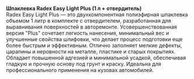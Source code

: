 **Шпаклевка Radex Easy Light Plus (1 л + отвердитель)**  
Radex Easy Light Plus — это двухкомпонентная полиэфирная шпаклевка объемом 1 литр в комплекте с отвердителем, разработанная для выравнивания поверхностей в авторемонте. Усовершенствованная версия "Plus" сочетает легкость нанесения, минимальный вес и улучшенные свойства шлифовки, что делает процесс подготовки еще более быстрым и эффективным. Отлично заполняет мелкие дефекты, царапины и неровности на металле, пластике и старых покрытиях. Обладает повышенной адгезией и минимальной усадкой, обеспечивая гладкую и прочную основу под грунт и краску. Идеальна для профессионального применения на кузовах автомобилей.




